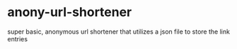 # anony-url-shortener
super basic, anonymous url shortener that utilizes a json file to store the link entries
